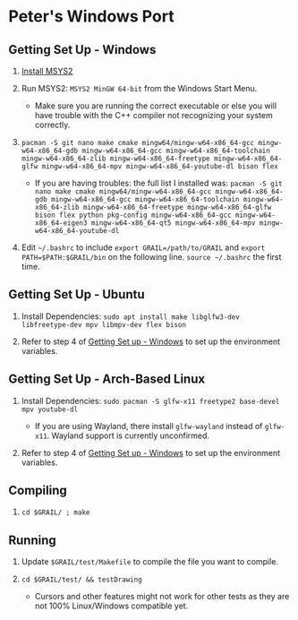 # Peter's Windows Port

## Getting Set Up - Windows

 1. [Install MSYS2](https://www.msys2.org/)
 2. Run MSYS2: `MSYS2 MinGW 64-bit` from the Windows Start Menu.

    - Make sure you are running the correct executable or else you will have trouble with the C++ compiler not recognizing your system correctly.

 3. `pacman -S git nano make cmake mingw64/mingw-w64-x86_64-gcc mingw-w64-x86_64-gdb mingw-w64-x86_64-gcc mingw-w64-x86_64-toolchain mingw-w64-x86_64-zlib mingw-w64-x86_64-freetype mingw-w64-x86_64-glfw mingw-w64-x86_64-mpv mingw-w64-x86_64-youtube-dl bison flex`

     - If you are having troubles: the full list I installed was: `pacman -S git nano make cmake mingw64/mingw-w64-x86_64-gcc mingw-w64-x86_64-gdb mingw-w64-x86_64-gcc mingw-w64-x86_64-toolchain mingw-w64-x86_64-zlib mingw-w64-x86_64-freetype mingw-w64-x86_64-glfw bison flex python pkg-config mingw-w64-x86_64-gcc mingw-w64-x86_64-eigen3 mingw-w64-x86_64-qt5 mingw-w64-x86_64-mpv mingw-w64-x86_64-youtube-dl`

 4. Edit `~/.bashrc` to include `export GRAIL=/path/to/GRAIL` and `export PATH=$PATH:$GRAIL/bin` on the following line. `source ~/.bashrc` the first time.

## Getting Set Up - Ubuntu

1. Install Dependencies: `sudo apt install make libglfw3-dev libfreetype-dev mpv libmpv-dev flex bison`

2. Refer to step 4 of [Getting Set up - Windows](#getting-set-up---windows) to set up the environment variables.

## Getting Set Up - Arch-Based Linux

1. Install Dependencies: `sudo pacman -S glfw-x11 freetype2 base-devel mpv youtube-dl`

    - If you are using Wayland, there install `glfw-wayland` instead of `glfw-x11`. Wayland support is currently unconfirmed.
  
2. Refer to step 4 of [Getting Set up - Windows](#getting-set-up---windows) to set up the environment variables.

## Compiling

1. `cd $GRAIL/ ; make`

## Running

1. Update `$GRAIL/test/Makefile` to compile the file you want to compile.
2. `cd $GRAIL/test/ && testDrawing`

     - Cursors and other features might not work for other tests as they are not 100% Linux/Windows compatible yet.
